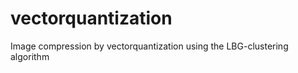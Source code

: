 vectorquantization
==================

Image compression by vectorquantization using the LBG-clustering algorithm
